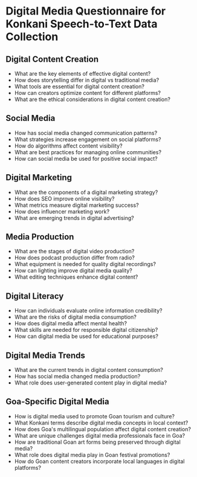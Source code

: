 # Digital Media Questionnaire for Konkani Speech-to-Text Data Collection

## Digital Content Creation

- What are the key elements of effective digital content?
- How does storytelling differ in digital vs traditional media?
- What tools are essential for digital content creation?
- How can creators optimize content for different platforms?
- What are the ethical considerations in digital content creation?

## Social Media

- How has social media changed communication patterns?
- What strategies increase engagement on social platforms?
- How do algorithms affect content visibility?
- What are best practices for managing online communities?
- How can social media be used for positive social impact?

## Digital Marketing

- What are the components of a digital marketing strategy?
- How does SEO improve online visibility?
- What metrics measure digital marketing success?
- How does influencer marketing work?
- What are emerging trends in digital advertising?

## Media Production

- What are the stages of digital video production?
- How does podcast production differ from radio?
- What equipment is needed for quality digital recordings?
- How can lighting improve digital media quality?
- What editing techniques enhance digital content?

## Digital Literacy

- How can individuals evaluate online information credibility?
- What are the risks of digital media consumption?
- How does digital media affect mental health?
- What skills are needed for responsible digital citizenship?
- How can digital media be used for educational purposes?

## Digital Media Trends

- What are the current trends in digital content consumption?
- How has social media changed media production?
- What role does user-generated content play in digital media?

## Goa-Specific Digital Media

- How is digital media used to promote Goan tourism and culture?
- What Konkani terms describe digital media concepts in local context?
- How does Goa's multilingual population affect digital content creation?
- What are unique challenges digital media professionals face in Goa?
- How are traditional Goan art forms being preserved through digital media?
- What role does digital media play in Goan festival promotions?
- How do Goan content creators incorporate local languages in digital platforms?

